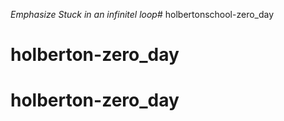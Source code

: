 *Emphasize* _Stuck in an infinitel loop_# holbertonschool-zero_day
# holberton-zero_day
# holberton-zero_day
